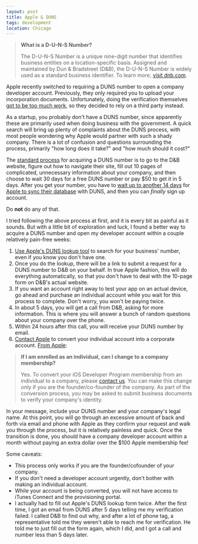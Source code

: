 ```yaml
---
layout: post
title: Apple & DUNS
tags: development
location: Chicago
---
```


> **What is a D-U-N-S Number?**
>
> The D-U-N-S Number is a unique nine-digit number that identifies business entities on a location-specific basis. Assigned and maintained by Dun & Bradstreet (D&B), the D-U-N-S Number is widely used as a standard business identifier. To learn more, [visit dnb.com](http://www.dnb.com/).

Apple recently switched to requiring a DUNS number to open a company developer account. Previously, they only required you to upload your incorporation documents. Unfortunately, doing the verification themselves [got to be too much work](http://www.quora.com/iOS-Development/Why-does-Apple-require-a-duns-number-for-a-company-developer-account), so they decided to rely on a third party instead.

As a startup, you probably don't have a DUNS number, since apparently these are primarily used when doing business with the government. A quick search will bring up plenty of complaints about the DUNS process, with most people wondering why Apple would partner with such a shady company. There is a lot of confusion and questions surrounding the process, primarily "how long does it take?" and "how much should it cost?"

The [standard process](https://developer.apple.com/support/ios/D-U-N-S.html) for acquiring a DUNS number is to go to the D&B website, figure out how to navigate their site, fill out 10 pages of complicated, unnecessary information about your company, and then choose to wait 30 days for a free DUNS number or pay $50 to get it in 5 days. After you get your number, you have to [wait up to another 14 days](http://www.quora.com/Apple-Developer/What-is-the-schedule-Apple-uses-to-refresh-DUNS-numbers-in-their-system) for [Apple to sync their database](http://apple-duns.weebly.com) with DUNS, and then you can *finally* sign up account.

Do **not** do any of that.

I tried following the above process at first, and it is every bit as painful as it sounds. But with a little bit of exploration and luck, I found a better way to acquire a DUNS number and open my developer account within a couple relatively pain-free weeks:

1. [Use Apple's DUNS lookup tool](https://developer.apple.com/ios/enroll/dunsLookupForm.action) to search for your business' number, even if you know you don't have one.
2. Once you do the lookup, there will be a link to submit a request for a DUNS number to D&B on your behalf. In true Apple fashion, this will do everything automatically, so that you don't have to deal with the 10-page form on D&B's actual website.
3. If you want an account right away to test your app on an actual device, go ahead and purchase an individual account while you wait for this process to complete. Don't worry, you won't be paying twice.
4. In about 5 days, you will get a call from D&B, asking for more information. This is where you will answer a bunch of random questions about your company over the phone.
5. Within 24 hours after this call, you will receive your DUNS number by email. 
6. [Contact Apple](https://developer.apple.com/contact/submit.php) to convert your individual account into a corporate account. [From Apple](https://developer.apple.com/support/ios/account-management.html):

> **If I am enrolled as an individual, can I change to a company membership?**
>
> Yes. To convert your iOS Developer Program membership from an individual to a company, please [contact us](https://developer.apple.com/contact/submit.php). You can make this change only if you are the founder/co-founder of the company. As part of the conversion process, you may be asked to submit business documents to verify your company's identity.

In your message, include your DUNS number and your company's legal name. At this point, you will go through an excessive amount of back and forth via email and phone with Apple as they confirm your request and walk you through the process, but it is relatively painless and quick. Once the transition is done, you should have a company developer account within a month without paying an extra dollar over the $100 Apple membership fee!

Some caveats:

* This process only works if you are the founder/cofounder of your company.
* If you don't need a developer account urgently, don't bother with making an individual account.
* While your account is being converted, you will not have access to iTunes Connect and the provisioning portal.
* I actually had to fill out Apple's DUNS lookup form twice. After the first time, I got an email from DUNS after 5 days telling me my verification failed. I called D&B to find out why, and after a lot of phone tag, a representative told me they weren't able to reach me for verification. He told me to just fill out the form again, which I did, and I got a call and number less than 5 days later.
